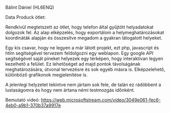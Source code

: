 Bálint Dániel (HL6ENQ) 

Data Produck ötlet: 


Rendkívül megtetszett az ötlet, hogy telefon által gyűjtött helyadatokat dolgozok fel. Az alap elképzelés, hogy exportálom a helymeghatározásokat koordináták alapján és összesítve megadom a gyakran látogatott helyeket. 

Egy kis csavar, hogy ne legyen a már látott projekt, ezt php, javascript és htlm segítségével tervezem feldolgozni egy weblapon. Egy google API segítségével saját pineket helyezek egy térképen, hogy interaktívan legyen kezelhető a felület. Ez lehetőséget ad majd pontok távolságának meghatározására, útvonal tervezésre és sok egyéb másra is. Elképzelehető, különböző grafikonok megjelenítése is. 

A jelenlegi helyzetet tekintve nem jártam sok fele, de talán ez rádöbbent a lustaságomra és hogy nem ártana némi testmozgás időnként. 

Bemutató videó: https://web.microsoftstream.com/video/3049e061-fec6-4eb0-a9b1-370b37a9917e
